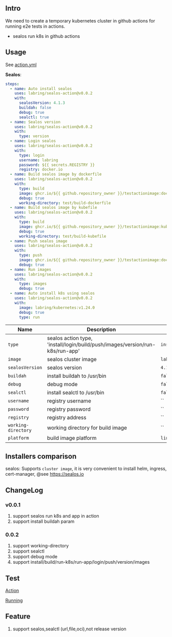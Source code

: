 ## Intro

We need to create a temporary kubernetes cluster in github actions for running e2e tests in actions.

- sealos run k8s in github actions

## Usage

See [action.yml](action.yml)

**Sealos**:

```yaml
steps:
  - name: Auto install sealos
    uses: labring/sealos-action@v0.0.2
    with:
      sealosVersion: 4.1.3
      buildah: false
      debug: true
      sealctl: true
  - name: Sealos version
    uses: labring/sealos-action@v0.0.2
    with:
      type: version
  - name: Login sealos
    uses: labring/sealos-action@v0.0.2
    with:
      type: login
      username: labring
      password: ${{ secrets.REGISTRY }}
      registry: docker.io
  - name: Build sealos image by dockerfile
    uses: labring/sealos-action@v0.0.2
    with:
      type: build
      image: ghcr.io/${{ github.repository_owner }}/testactionimage:dockerfile
      debug: true
      working-directory: test/build-dockerfile
  - name: Build sealos image by kubefile
    uses: labring/sealos-action@v0.0.2
    with:
      type: build
      image: ghcr.io/${{ github.repository_owner }}/testactionimage:kubefile
      debug: true
      working-directory: test/build-kubefile
  - name: Push sealos image
    uses: labring/sealos-action@v0.0.2
    with:
      type: push
      image: ghcr.io/${{ github.repository_owner }}/testactionimage:dockerfile
      debug: true
  - name: Run images
    uses: labring/sealos-action@v0.0.2
    with:
      type: images
      debug: true
  - name: Auto install k8s using sealos
    uses: labring/sealos-action@v0.0.2
    with:
      image: labring/kubernetes:v1.24.0
      debug: true
      type: run

```

| Name | Description                                                                   | Default                      |
| --- |-------------------------------------------------------------------------------|------------------------------|
 | `type` | sealos action type, 'install/login/build/push/images/version/run-k8s/run-app' | `install` |
| `image` | sealos cluster image                                                          | `labring/kubernetes:v1.24.0` |
| `sealosVersion` | sealos version                                                                | `4.1.3`                      |
| `buildah` | install buildah to /usr/bin                                                   | `false`                      |
| `debug` | debug mode                                                                    | `false`                      |
| `sealctl` | install sealctl  to /usr/bin                                                  | `false`                      | 
| `username` | registry username                                                             | ``                    |
| `password` | registry password                                                             | ``                    |
| `registry` | registry address                                                              | ``                    |
| `working-directory` | working directory for build image                                            | ``                    |
| `platform` | build image platform                                                          | `linux/amd64`                    |

## Installers comparison

sealos:  Supports `cluster image`, it is very convenient to install helm, ingress, cert-manager, @see https://sealos.io

## ChangeLog

### v0.0.1

1. support sealos run k8s and app in action
2. support install buildah param

### 0.0.2
1. support working-directory
2. support sealctl
3. support debug mode
4. support install/build/run-k8s/run-app/login/push/version/images

## Test

[Action](https://github.com/labring/cluster-image/blob/main/.github/workflows/autobuild-testsealos.yml)

[Running](https://github.com/labring/cluster-image/actions/runs/3361452446)

## Feature

1. support sealos,sealctl (url,file,oci),not release version
